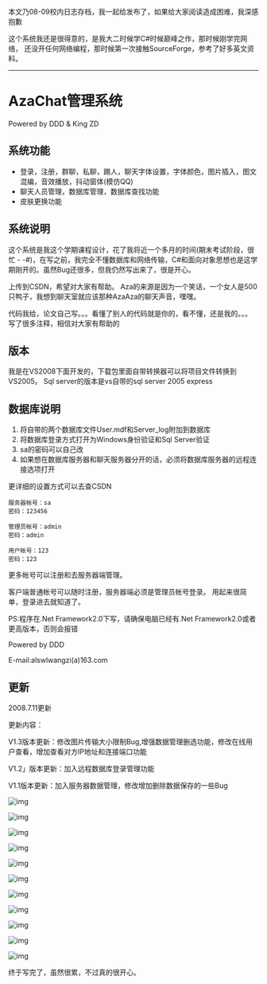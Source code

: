 

本文乃08-09校内日志存档，我一起给发布了，如果给大家阅读造成困难，我深感抱歉

这个系统我还是很得意的，是我大二时候学C#时候巅峰之作，那时候刚学完网络，
还没开任何网络编程，那时候第一次接触SourceForge，参考了好多英文资料。

----

# AzaChat管理系统 #
Powered by DDD & King ZD

## 系统功能 ##

* 登录，注册，群聊，私聊，踢人，聊天字体设置，字体颜色，图片插入，图文混编，音效播放，抖动窗体(模仿QQ)
* 聊天人员管理，数据库管理，数据库查找功能
* 皮肤更换功能

## 系统说明 ##

这个系统是我这个学期课程设计，花了我将近一个多月的时间(期末考试阶段，很忙 - -#)，在写之前，我完全不懂数据库和网络传输，C#和面向对象思想也是这学期刚开的。虽然Bug还很多，但我仍然写出来了，很是开心。

上传到CSDN，希望对大家有帮助。 
Aza的来源是因为一个笑话，一个女人是500只鸭子，我想到聊天室就应该那种AzaAza的聊天声音，嘿嘿。

代码我给，论文自己写。。。看懂了别人的代码就是你的，看不懂，还是我的。。。
写了很多注释，相信对大家有帮助的

## 版本 ##

我是在VS2008下面开发的，下载包里面自带转换器可以将项目文件转换到VS2005。
Sql server的版本是vs自带的sql server 2005 express

## 数据库说明 ##

1. 将自带的两个数据库文件User.mdf和Server_log附加到数据库
1. 将数据库登录方式打开为Windows身份验证和Sql Server验证
1. sa的密码可以自己改
1. 如果想在数据库服务器和聊天服务器分开的话，必须将数据库服务器的远程连接选项打开

更详细的设置方式可以去查CSDN

```
服务器帐号：sa
密码：123456

管理员帐号：admin
密码：admin

用户帐号：123
密码：123
```

更多帐号可以注册和去服务器端管理。

客户端普通帐号可以随时注册，服务器端必须是管理员帐号登录。
用起来很简单，登录进去就知道了。

PS:程序在.Net Framework2.0下写，请确保电脑已经有.Net Framework2.0或者更高版本，否则会报错

Powered by DDD

E-mail:alswlwangzi(a)163.com

## 更新 ##

2008.7.11更新

更新内容：

V1.3版本更新：修改图片传输大小限制Bug,增强数据管理删选功能，修改在线用户查看，增加查看对方IP地址和连接端口功能

V1.2」版本更新：加入远程数据库登录管理功能

V1.1版本更新：加入服务器数据管理，修改增加删除数据保存的一些Bug

![img](https://e25ba8-log4d-c.dijingchao.com/images/upload_dropbox/200910/A972857781312POT.jpg)

![img](https://e25ba8-log4d-c.dijingchao.com/images/upload_dropbox/200910/A983104784976POT.jpg)


![img](https://e25ba8-log4d-c.dijingchao.com/images/upload_dropbox/200910/A979487865902POT.jpg)

![img](https://e25ba8-log4d-c.dijingchao.com/images/upload_dropbox/200910/A976688814655POT.jpg)

![img](https://e25ba8-log4d-c.dijingchao.com/images/upload_dropbox/200910/A039328251736CUC.jpg)

![img](https://e25ba8-log4d-c.dijingchao.com/images/upload_dropbox/200910/A037255836541CUC.jpg)

![img](https://e25ba8-log4d-c.dijingchao.com/images/upload_dropbox/200910/A016564641801CUC.jpg)

![img](https://e25ba8-log4d-c.dijingchao.com/images/upload_dropbox/200910/A014442672895CUC.jpg)

![img](https://e25ba8-log4d-c.dijingchao.com/images/upload_dropbox/200910/A009044384619CUC.jpg)

![img](https://e25ba8-log4d-c.dijingchao.com/images/upload_dropbox/200910/A004793674766CUC.jpg)

![img](https://e25ba8-log4d-c.dijingchao.com/images/upload_dropbox/200910/A002612293529CUC.jpg)


终于写完了，虽然很累，不过真的很开心。

